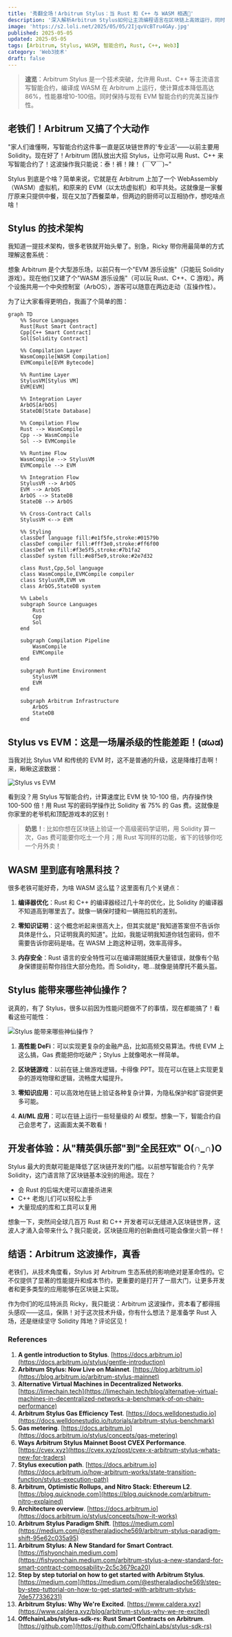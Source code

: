 ```yaml
---
title: '秀翻全场！Arbitrum Stylus：当 Rust 和 C++ 与 WASM 相遇🚀'
description: '深入解析Arbitrum Stylus如何让主流编程语言在区块链上高效运行，同时大幅提升性能，降低开发门槛。'
image: 'https://s2.loli.net/2025/05/05/2IjqvVcBTru4GAy.jpg'
published: 2025-05-05
updated: 2025-05-05
tags: [Arbitrum, Stylus, WASM, 智能合约, Rust, C++, Web3]
category: 'Web3技术'
draft: false
---
```


> **速览**：Arbitrum Stylus 是一个技术突破，允许用 Rust、C++ 等主流语言写智能合约，编译成 WASM 在 Arbitrum 上运行，使计算成本降低高达86%，性能暴增10-100倍。同时保持与现有 EVM 智能合约的完美互操作性。

## 老铁们！Arbitrum 又搞了个大动作

"家人们谁懂啊，写智能合约这件事一直是区块链世界的'专业活'——以前主要用 Solidity。现在好了！Arbitrum 团队放出大招 Stylus，让你可以用 Rust、C++ 来写智能合约了！这波操作我只能说：泰！裤！辣！ (￣▽￣)~"

Stylus 到底是个啥？简单来说，它就是在 Arbitrum 上加了一个 WebAssembly（WASM）虚拟机，和原来的 EVM（以太坊虚拟机）和平共处。这就像是一家餐厅原来只提供中餐，现在又加了西餐菜单，但两边的厨师可以互相协作，想吃啥点啥！

## Stylus 的技术架构

我知道一提技术架构，很多老铁就开始头晕了。别急，Ricky 带你用最简单的方式理解这套系统：

想象 Arbitrum 是个大型游乐场，以前只有一个"EVM 游乐设施"（只能玩 Solidity 游戏）。现在他们又建了个"WASM 游乐设施"（可以玩 Rust、C++、C 游戏）。两个设施共用一个中央控制室（ArbOS），游客可以随意在两边走动（互操作性）。

为了让大家看得更明白，我画了个简单的图：

```mermaid
graph TD
    %% Source Languages
    Rust[Rust Smart Contract]
    Cpp[C++ Smart Contract]
    Sol[Solidity Contract]

    %% Compilation Layer
    WasmCompile[WASM Compilation]
    EVMCompile[EVM Bytecode]

    %% Runtime Layer
    StylusVM[Stylus VM]
    EVM[EVM]

    %% Integration Layer
    ArbOS[ArbOS]
    StateDB[State Database]

    %% Compilation Flow
    Rust --> WasmCompile
    Cpp --> WasmCompile
    Sol --> EVMCompile

    %% Runtime Flow
    WasmCompile --> StylusVM
    EVMCompile --> EVM

    %% Integration Flow
    StylusVM --> ArbOS
    EVM --> ArbOS
    ArbOS --> StateDB
    StateDB --> ArbOS

    %% Cross-Contract Calls
    StylusVM <--> EVM

    %% Styling
    classDef language fill:#e1f5fe,stroke:#01579b
    classDef compiler fill:#fff3e0,stroke:#ff6f00
    classDef vm fill:#f3e5f5,stroke:#7b1fa2
    classDef system fill:#e8f5e9,stroke:#2e7d32

    class Rust,Cpp,Sol language
    class WasmCompile,EVMCompile compiler
    class StylusVM,EVM vm
    class ArbOS,StateDB system

    %% Labels
    subgraph Source Languages
        Rust
        Cpp
        Sol
    end

    subgraph Compilation Pipeline
        WasmCompile
        EVMCompile
    end

    subgraph Runtime Environment
        StylusVM
        EVM
    end

    subgraph Arbitrum Infrastructure
        ArbOS
        StateDB
    end
```

## Stylus vs EVM：这是一场屠杀级的性能差距！(ಡωಡ)

当我对比 Stylus VM 和传统的 EVM 时，这不是普通的升级，这是降维打击啊！来，瞅瞅这波数据：

![Stylus vs EVM](https://s2.loli.net/2025/05/05/QJptWg2AMb1a4Bh.png)

看到没？用 Stylus 写智能合约，计算速度比 EVM 快 10-100 倍，内存操作快 100-500 倍！用 Rust 写的密码学操作比 Solidity 省 75% 的 Gas 费。这就像是你家里的老爷机和顶配游戏本的区别！

> **奶思！**: 比如你想在区块链上验证一个高级密码学证明，用 Solidity 算一次，Gas 费可能要你吃土一个月；用 Rust 写同样的功能，省下的钱够你吃一个月外卖！

## WASM 里到底有啥黑科技？

很多老铁可能好奇，为啥 WASM 这么猛？这里面有几个关键点：

1. **编译器优化**：Rust 和 C++ 的编译器经过几十年的优化，比 Solidity 的编译器不知道高到哪里去了。就像一辆保时捷和一辆拖拉机的差别。

2. **零知识证明**：这个概念听起来很高大上，但其实就是"我知道答案但不告诉你具体是什么，只证明我真的知道"。比如，我能证明我知道你钱包密码，但不需要告诉你密码是啥。在 WASM 上跑这种证明，效率高得多。

3. **内存安全**：Rust 语言的安全特性可以在编译期就捕获大量错误，就像有个贴身保镖提前帮你挡住大部分危险。而 Solidity，嗯...就像是骑摩托不戴头盔。

## Stylus 能带来哪些神仙操作？

说真的，有了 Stylus，很多以前因为性能问题做不了的事情，现在都能搞了！看看这些可能性：

![Stylus 能带来哪些神仙操作？](https://s2.loli.net/2025/05/05/Zo1lViEju82A9bz.png)

1. **高性能 DeFi**：可以实现更复杂的金融产品，比如高频交易算法。传统 EVM 上这么搞，Gas 费能把你吃破产；Stylus 上就像喝水一样简单。

2. **区块链游戏**：以前在链上做游戏逻辑，卡得像 PPT。现在可以在链上实现更复杂的游戏物理和逻辑，流畅度大幅提升。

3. **零知识应用**：可以高效地在链上验证各种复杂计算，为隐私保护和扩容提供更多可能。

4. **AI/ML 应用**：可以在链上运行一些轻量级的 AI 模型。想象一下，智能合约自己会思考了，这画面太美不敢看！

## 开发者体验：从"精英俱乐部"到"全民狂欢" O(∩_∩)O

Stylus 最大的贡献可能是降低了区块链开发的门槛。以前想写智能合约？先学 Solidity，这门语言除了区块链基本没别的用途。现在？

- 会 Rust 的后端大佬可以直接杀进来
- C++ 老炮儿们可以轻松上手
- 大量现成的库和工具可以复用

想象一下，突然间全球几百万 Rust 和 C++ 开发者可以无缝进入区块链世界，这波人才涌入会带来什么？我只能说，区块链应用的创新曲线可能会像坐火箭一样！

## 结语：Arbitrum 这波操作，真香

老铁们，从技术角度看，Stylus 对 Arbitrum 生态系统的影响绝对是革命性的。它不仅提供了显著的性能提升和成本节约，更重要的是打开了一扇大门，让更多开发者和更多类型的应用能够在区块链上实现。

作为你们的吃瓜特派员 Ricky，我只能说：Arbitrum 这波操作，资本看了都得摇头感叹——这瓜，保熟！对于这次技术升级，你有什么想法？是准备学 Rust 入场，还是继续坚守 Solidity 阵地？评论区见！

### References

1. **A gentle introduction to Stylus**. [https://docs.arbitrum.io](https://docs.arbitrum.io/stylus/gentle-introduction)
2. **Arbitrum Stylus: Now Live on Mainnet**. [https://blog.arbitrum.io](https://blog.arbitrum.io/arbitrum-stylus-mainnet)
3. **Alternative Virtual Machines in Decentralized Networks**. [https://limechain.tech](https://limechain.tech/blog/alternative-virtual-machines-in-decentralized-networks-a-benchmark-of-on-chain-performance)
4. **Arbitrum Stylus Gas Efficiency Test**. [https://docs.welldonestudio.io](https://docs.welldonestudio.io/tutorials/arbitrum-stylus-benchmark)
5. **Gas metering**. [https://docs.arbitrum.io](https://docs.arbitrum.io/stylus/concepts/gas-metering)
6. **Ways Arbitrum Stylus Mainnet Boost CVEX Performance**. [https://cvex.xyz](https://cvex.xyz/post/cvex-x-arbitrum-stylus-whats-new-for-traders)
7. **Stylus execution path**. [https://docs.arbitrum.io](https://docs.arbitrum.io/how-arbitrum-works/state-transition-function/stylus-execution-path)
8. **Arbitrum, Optimistic Rollups, and Nitro Stack: Ethereum L2**. [https://blog.quicknode.com](https://blog.quicknode.com/arbitrum-nitro-explained)
9. **Architecture overview**. [https://docs.arbitrum.io](https://docs.arbitrum.io/stylus/concepts/how-it-works)
10. **Arbitrum Stylus Paradigm Shift**. [https://medium.com](https://medium.com/@estheraladioche569/arbitrum-stylus-paradigm-shift-95e62c035a95)
11. **Arbitrum Stylus: A New Standard for Smart Contract**. [https://fishyonchain.medium.com](https://fishyonchain.medium.com/arbitrum-stylus-a-new-standard-for-smart-contract-composability-2c5c3679ca20)
12. **Step by step tutorial on how to get started with Arbitrum Stylus**. [https://medium.com](https://medium.com/@estheraladioche569/step-by-step-tuttorial-on-how-to-get-started-with-arbitrum-stylus-7de577336231)
13. **Arbitrum Stylus: Why We're Excited**. [https://www.caldera.xyz](https://www.caldera.xyz/blog/arbitrum-stylus-why-we-re-excited)
14. **OffchainLabs/stylus-sdk-rs: Rust Smart Contracts on Arbitrum**. [https://github.com](https://github.com/OffchainLabs/stylus-sdk-rs)
